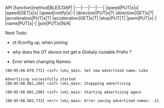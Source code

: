 
API
|function|method|BLE|COAP|
|---|---|---|---|
|speed|PUT|x|x|
|speed|GET|x|x|
|speed|notify|x|-|
|direction|PUT|x|?|
|direction|GET|x|?|
|acceleration|PUT|x|T|
|acceleration|GET|x|T|
|stop|PUT|T|
|pwm|PUT|x|-|
|name|PUT|x|-| 
|join|PUT|x|N/A|


Next Todo: 
* ot ifconfig up, when joining
* why does the OT device not get a Globaly routable Prefix ?

* Error when changing Names:
```
[00:05:08.079,772] <inf> loki_main: Set new advertised name: Loko

Advertising successfully started
[00:05:08.081,268] <inf> loki_main: Stoppping advertising

[00:05:08.081,298] <inf> loki_main: Starting advertising again

[00:05:08.082,733] <err> loki_main: Error saving advertised names: -11
```
